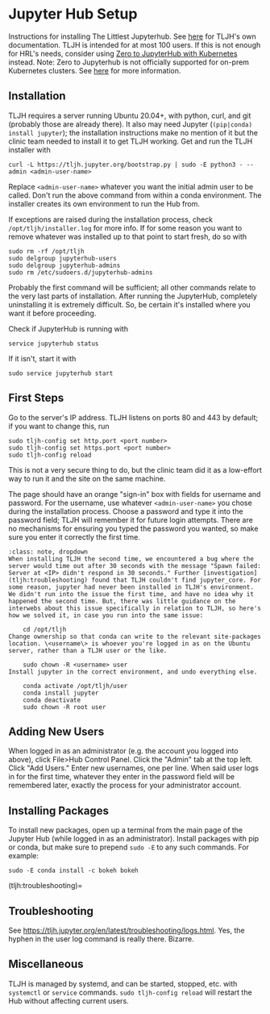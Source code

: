 # Jupyter Hub Setup

Instructions for installing The Littlest Jupyterhub. See [here](https://tljh.jupyter.org/en/latest/) for TLJH's own documentation. TLJH is intended for at most 100 users. If this is not enough for HRL's needs, consider using [Zero to JupyterHub with Kubernetes](https://z2jh.jupyter.org/en/stable/) instead. Note: Zero to Jupyterhub is not officially supported for on-prem Kubernetes clusters. See [here](https://z2jh.jupyter.org/en/stable/kubernetes/other-infrastructure/step-zero-other.html) for more information.

## Installation

TLJH requires a server running Ubuntu 20.04+, with python, curl, and git (probably those are already there). It also may need Jupyter (```(pip|conda) install jupyter```); the installation instructions make no mention of it but the clinic team needed to install it to get TLJH working. Get and run the TLJH installer with

    curl -L https://tljh.jupyter.org/bootstrap.py | sudo -E python3 - --admin <admin-user-name>
Replace ```<admin-user-name>``` whatever you want the initial admin user to be called. Don't run the above command from within a conda environment. The installer creates its own environment to run the Hub from.

If exceptions are raised during the installation process, check ```/opt/tljh/installer.log``` for more info. If for some reason you want to remove whatever was installed up to that point to start fresh, do so with

    sudo rm -rf /opt/tljh
    sudo delgroup jupyterhub-users
    sudo delgroup jupyterhub-admins
    sudo rm /etc/sudoers.d/jupyterhub-admins

Probably the first command will be sufficient; all other commands relate to the very last parts of installation. After running the JupyterHub, completely uninstalling it is extremely difficult. So, be certain it's installed where you want it before proceeding.

Check if JupyterHub is running with

    service jupyterhub status
If it isn't, start it with

    sudo service jupyterhub start

## First Steps

Go to the server's IP address. TLJH listens on ports 80 and 443 by default; if you want to change this, run

    sudo tljh-config set http.port <port number>
    sudo tljh-config set https.port <port number>
    sudo tljh-config reload
This is not a very secure thing to do, but the clinic team did it as a low-effort way to run it and the site on the same machine.

The page should have an orange "sign-in" box with fields for username and password. For the username, use whatever ```<admin-user-name>``` you chose during the installation process. Choose a password and type it into the password field; TLJH will remember it for future login attempts. There are no mechanisms for ensuring you typed the password you wanted, so make sure you enter it correctly the first time.

```{admonition} A Clinic Bug
:class: note, dropdown
When installing TLJH the second time, we encountered a bug where the server would time out after 30 seconds with the message "Spawn failed: Server at <IP> didn't respond in 30 seconds." Further [investigation](tljh:troubleshooting) found that TLJH couldn't find jupyter_core. For some reason, jupyter had never been installed in TLJH's environment. We didn't run into the issue the first time, and have no idea why it happened the second time. But, there was little guidance on the interwebs about this issue specifically in relation to TLJH, so here's how we solved it, in case you run into the same issue:

    cd /opt/tljh
Change ownership so that conda can write to the relevant site-packages location. \<username\> is whoever you're logged in as on the Ubuntu server, rather than a TLJH user or the like.

    sudo chown -R <username> user
Install jupyter in the correct environment, and undo everything else.

    conda activate /opt/tljh/user
    conda install jupyter
    conda deactivate
    sudo chown -R root user
```

## Adding New Users

When logged in as an administrator (e.g. the account you logged into above), click File>Hub Control Panel. Click the "Admin" tab at the top left. Click "Add Users." Enter new usernames, one per line. When said user logs in for the first time, whatever they enter in the password field will be remembered later, exactly the process for your administrator account. 

## Installing Packages

To install new packages, open up a terminal from the main page of the Jupyter Hub (while logged in as an administrator). Install packages with pip or conda, but make sure to prepend ```sudo -E``` to any such commands. For example:

    sudo -E conda install -c bokeh bokeh

(tljh:troubleshooting)=
## Troubleshooting

See https://tljh.jupyter.org/en/latest/troubleshooting/logs.html. Yes, the hyphen in the user log command is really there. Bizarre.

## Miscellaneous

TLJH is managed by systemd, and can be started, stopped, etc. with ```systemctl``` or ```service``` commands. ```sudo tljh-config reload``` will restart the Hub without affecting current users. 